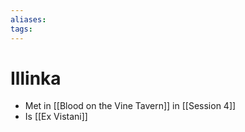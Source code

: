 ```yaml
---
aliases: 
tags: 
---
```


# Illinka

- Met in [[Blood on the Vine Tavern]] in [[Session 4]]
- Is [[Ex Vistani]]